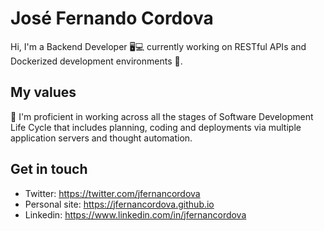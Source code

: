 # José Fernando Cordova
Hi, I'm a Backend Developer 🖥️💻 currently working on RESTful APIs and Dockerized development environments 🙌.
 
## My values
🌟 I'm proficient in working across all the stages of Software Development Life Cycle that includes planning, coding and deployments via multiple application servers and thought automation.

## Get in touch
- Twitter: https://twitter.com/jfernancordova
- Personal site: https://jfernancordova.github.io
- Linkedin: https://www.linkedin.com/in/jfernancordova
